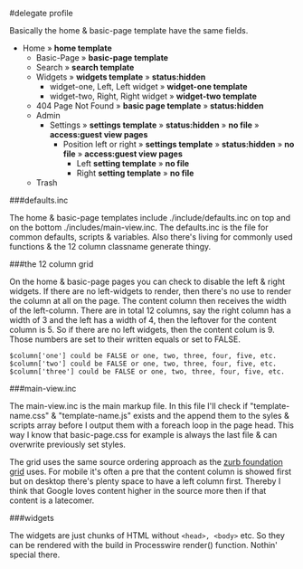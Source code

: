 #delegate profile

Basically the home & basic-page template have the same fields. 

- Home » **home template**
	- Basic-Page » **basic-page template**
	- Search » **search template**
	- Widgets » **widgets template** » **status:hidden**
		- widget-one, Left, Left widget » **widget-one template**
		- widget-two, Right, Right widget » **widget-two template**
	- 404 Page Not Found » **basic page template** » **status:hidden**
	- Admin
		- Settings » **settings template** » **status:hidden** » **no file** » **access:guest view pages**
			- Position left or right » **settings template** » **status:hidden** » **no file** » **access:guest view pages**
				- Left **setting template** » **no file**
				- Right **setting template** » **no file**
	- Trash

###defaults.inc

The home & basic-page templates include ./include/defaults.inc on top and on the bottom ./includes/main-view.inc. The defaults.inc is the file for common defaults, scripts & variables. Also there's living for commonly used functions & the 12 column classname generate thingy.

###the 12 column grid

On the home & basic-page pages you can check to disable the left & right widgets. If there are no left-widgets to render, then there's no use to render the column at all on the page. The content column then receives the width of the left-column. There are in total 12 columns, say the right column has a width of 3 and the left has a width of 4, then the leftover for the content column is 5. So if there are no left widgets, then the content colum is 9. Those numbers are set to their written equals or set to FALSE. 

	$column['one'] could be FALSE or one, two, three, four, five, etc.
	$column['two'] could be FALSE or one, two, three, four, five, etc.
	$column['three'] could be FALSE or one, two, three, four, five, etc.

###main-view.inc

The main-view.inc is the main markup file. In this file I'll check if "template-name.css" & "template-name.js" exists and the append them to the syles & scripts array before I output them with a foreach loop in the page head. This way I know that basic-page.css for example is always the last file & can overwrite previously set styles.

The grid uses the same source ordering approach as the [zurb foundation grid](http://foundation.zurb.com/docs/grid.php) uses. For mobile it's often a pre that the content column is showed first but on desktop there's plenty space to have a left column first. Thereby I think that Google loves content higher in the source more then if that content is a latecomer.

###widgets

The widgets are just chunks of HTML without `<head>, <body>` etc. So they can be rendered with the build in Processwire render() function. Nothin' special there.